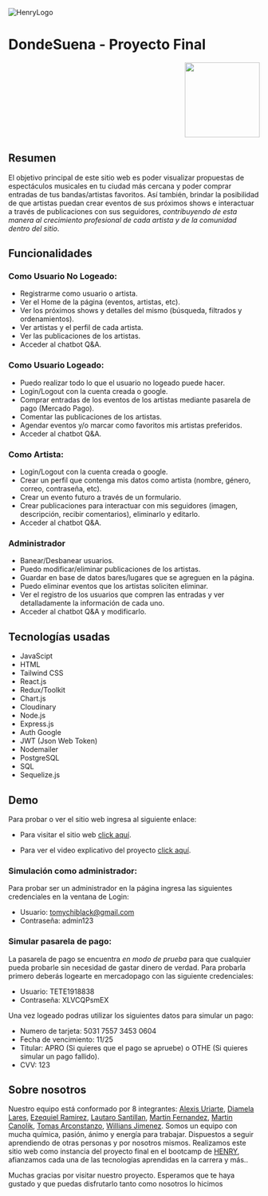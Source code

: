 ![HenryLogo](https://d31uz8lwfmyn8g.cloudfront.net/Assets/logo-henry-white-lg.png)

# DondeSuena - Proyecto Final

<p align="right">
  <img height="150" src="./Proyecto_Grupal_Logo.png" />
</p>

## Resumen

El objetivo principal de este sitio web es poder visualizar propuestas de espectáculos musicales en tu ciudad más cercana y poder comprar entradas de tus bandas/artistas favoritos. Así también, brindar la posibilidad de que artistas puedan crear eventos de sus próximos shows e interactuar a través de publicaciones con sus seguidores, _contribuyendo de esta manera al crecimiento profesional de cada artista y de la comunidad dentro del sitio_.

## Funcionalidades

### Como Usuario No Logeado:

- Registrarme como usuario o artista.
- Ver el Home de la página (eventos, artistas, etc).
- Ver los próximos shows y detalles del mismo (búsqueda, filtrados y ordenamientos).
- Ver artistas y el perfil de cada artista.
- Ver las publicaciones de los artistas.
- Acceder al chatbot Q&A.

### Como Usuario Logeado:

- Puedo realizar todo lo que el usuario no logeado puede hacer.
- Login/Logout con la cuenta creada o google.
- Comprar entradas de los eventos de los artistas mediante pasarela de pago (Mercado Pago).
- Comentar las publicaciones de los artistas.
- Agendar eventos y/o marcar como favoritos mis artistas preferidos.
- Acceder al chatbot Q&A.

### Como Artista:

- Login/Logout con la cuenta creada o google.
- Crear un perfil que contenga mis datos como artista (nombre, género, correo, contraseña, etc).
- Crear un evento futuro a través de un formulario.
- Crear publicaciones para interactuar con mis seguidores (imagen, descripción, recibir comentarios), eliminarlo y editarlo.
- Acceder al chatbot Q&A.

### Administrador

- Banear/Desbanear usuarios.
- Puedo modificar/eliminar publicaciones de los artistas.
- Guardar en base de datos bares/lugares que se agreguen en la página.
- Puedo eliminar eventos que los artistas soliciten eliminar.
- Ver el registro de los usuarios que compren las entradas y ver detalladamente la información de cada uno.
- Acceder al chatbot Q&A y modificarlo.

## Tecnologías usadas

- JavaScipt
- HTML
- Tailwind CSS
- React.js
- Redux/Toolkit
- Chart.js
- Cloudinary
- Node.js
- Express.js
- Auth Google
- JWT (Json Web Token)
- Nodemailer
- PostgreSQL
- SQL
- Sequelize.js

## Demo

Para probar o ver el sitio web ingresa al siguiente enlace:

- Para visitar el sitio web [click aquí](https://donde-suena.vercel.app).

- Para ver el video explicativo del proyecto [click aquí](#).

### Simulación como administrador:

Para probar ser un administrador en la página ingresa las siguientes credenciales en la ventana de Login:

- Usuario: tomychiblack@gmail.com
- Contraseña: admin123

### Simular pasarela de pago:

La pasarela de pago se encuentra _en modo de prueba_ para que cualquier pueda probarle sin necesidad de gastar dinero de verdad.
Para probarla primero deberás logearte en mercadopago con las siguiente credenciales:

- Usuario: TETE1918838
- Contraseña: XLVCQPsmEX

Una vez logeado podras utilizar los siguientes datos para simular un pago:

- Numero de tarjeta: 5031 7557 3453 0604
- Fecha de vencimiento: 11/25
- Titular: APRO (Si quieres que el pago se apruebe) o OTHE (Si quieres simular un pago fallido).
- CVV: 123

## Sobre nosotros

Nuestro equipo está conformado por 8 integrantes: [Alexis Uriarte](https://github.com/Auriarte20), [Diamela Lares](https://github.com/diamecjs), [Ezequiel Ramirez](https://github.com/Eze-lp), [Lautaro Santillan](https://github.com/LautiSantillan), [Martin Fernandez](https://github.com/martinsosafer), [Martin Canolik](https://github.com/MartinCanolik), [Tomas Arconstanzo](https://github.com/tomychi), [Willians Jimenez](https://github.com/williansaaid007). Somos un equipo con mucha química, pasión, ánimo y energía para trabajar. Dispuestos a seguir aprendiendo de otras personas y por nosotros mismos. Realizamos este sitio web como instancia del proyecto final en el bootcamp de [HENRY](https://www.soyhenry.com), afianzamos cada una de las tecnologías aprendidas en la carrera y más..

Muchas gracias por visitar nuestro proyecto. Esperamos que te haya gustado y que puedas disfrutarlo tanto como nosotros lo hicimos
